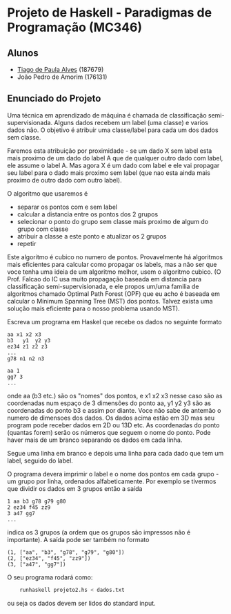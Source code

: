 # Projeto de Haskell - Paradigmas de Programação (MC346)

## Alunos

- [Tiago de Paula Alves](mailto:tiagodepalves@gmail.com) (187679)
- João Pedro de Amorim (176131)

## Enunciado do Projeto

Uma técnica em aprendizado de máquina é chamada de classificação semi-supervisionada. Alguns dados recebem um label (uma classe) e varios dados não. O objetivo é atribuir uma classe/label para cada um dos dados sem classe.

Faremos esta atribuição por proximidade - se um dado X sem label esta mais proximo de um dado do label A que de qualquer outro dado com label, ele assume o label A. Mas agora X é um dado com label e ele vai propagar seu label para o dado mais proximo sem label (que nao esta ainda mais proximo de outro dado com outro label).

O algoritmo que usaremos é

- separar os pontos com e sem label
- calcular a distancia entre os pontos dos 2 grupos
- selecionar o ponto do grupo sem classe mais proximo de algum do grupo com classe
- atribuir a classe a este ponto e atualizar os 2 grupos
- repetir

Este algoritmo é cubico no numero de pontos. Provavelmente há algoritmos mais eficientes para calcular como propagar os labels, mas a não ser que voce tenha uma ideia de um algoritmo melhor, usem o algoritmo cubico. (O Prof. Falcao do IC usa muito propagação baseada em distancia para classificação semi-supervisionada, e ele propos um/uma familia de algoritmos chamado Optimal Path Forest (OPF) que eu acho é baseada em calcular o Minimum Spanning Tree (MST) dos pontos. Talvez exista uma solução mais eficiente para o nosso problema usando MST).

Escreva um programa em Haskel que recebe os dados no seguinte formato

```raw
aa x1 x2 x3
b3   y1  y2 y3
ez34 z1 z2 z3
...
g78 n1 n2 n3

aa 1
gg7 3
...
```

onde aa (b3 etc.) são os "nomes" dos pontos, e x1 x2 x3 nesse caso são as coordenadas num espaço de 3 dimensões do ponto aa, y1 y2 y3 são as coordenadas do ponto b3 e assim por diante. Voce não sabe de antemão o numero de dimensoes dos dados. Os dados acima estão em 3D mas seu program pode receber dados em 2D ou 13D etc. As coordenadas do ponto (quantas forem) serão os números que seguem o nome do ponto. Pode haver mais de um branco separando os dados em cada linha.

Segue uma linha em branco e depois uma linha para cada dado que tem um label, seguido do label.

O programa devera imprimir o label e o nome dos pontos em cada grupo - um grupo por linha, ordenados alfabeticamente. Por exemplo se tivermos que dividir os dados em 3 grupos então a saída

```raw
1 aa b3 g78 g79 g80
2 ez34 f45 zz9
3 a47 gg7
...
```

indica os 3 grupos (a ordem que os grupos são impressos não é importante). A saída pode ser também no formato

```raw
(1, ["aa", "b3", "g78", "g79", "g80"])
(2, ["ez34", "f45", "zz9"])
(3, ["a47", "gg7"])
```

O seu programa rodará como:

```bash
    runhaskell projeto2.hs < dados.txt
```

ou seja os dados devem ser lidos do standard input.
